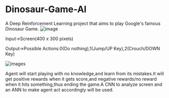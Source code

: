 # Dinosaur-Game-AI
A Deep Reinforcement Learning project that aims to play Google's famous Dinosaur Game.
![image](https://github.com/egeenc0/Dinosaur-Game-AI/assets/111919042/ade99024-f1e7-49e2-a128-c082ba063075)


Input->Screen(400 x 300 pixels)

Output->Possible Actions:0(Do nothing),1(Jump/UP Key),2(Crouch/DOWN Key)

![images](https://github.com/egeenc0/Dinosaur-Game-AI/assets/111919042/f9c3ec05-b2b5-4165-9bec-1ffa73278c8b)

Agent will start playing with no knowledge,and learn from its mistakes.It will get positive rewards when it gets score,and negative rewards/no reward when it hits something,thus ending the game.A CNN to analyze screen and an ANN to make agent act accordingly will be used.
